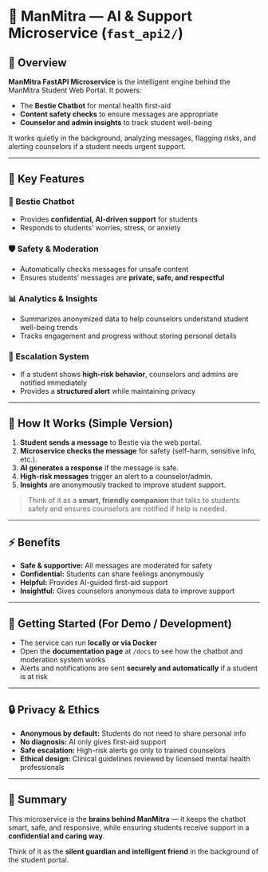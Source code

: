 # 🔮 ManMitra — AI & Support Microservice (`fast_api2/`)

## 📖 Overview
**ManMitra FastAPI Microservice** is the intelligent engine behind the ManMitra Student Web Portal. It powers:

- The **Bestie Chatbot** for mental health first-aid  
- **Content safety checks** to ensure messages are appropriate  
- **Counselor and admin insights** to track student well-being  

It works quietly in the background, analyzing messages, flagging risks, and alerting counselors if a student needs urgent support.

---

## 🚀 Key Features

### 💬 Bestie Chatbot
- Provides **confidential, AI-driven support** for students  
- Responds to students’ worries, stress, or anxiety  

### 🛡️ Safety & Moderation
- Automatically checks messages for unsafe content  
- Ensures students’ messages are **private, safe, and respectful**  

### 📊 Analytics & Insights
- Summarizes anonymized data to help counselors understand student well-being trends  
- Tracks engagement and progress without storing personal details  

### 🔔 Escalation System
- If a student shows **high-risk behavior**, counselors and admins are notified immediately  
- Provides a **structured alert** while maintaining privacy  

---

## 🧩 How It Works (Simple Version)
1. **Student sends a message** to Bestie via the web portal.  
2. **Microservice checks the message** for safety (self-harm, sensitive info, etc.).  
3. **AI generates a response** if the message is safe.  
4. **High-risk messages** trigger an alert to a counselor/admin.  
5. **Insights** are anonymously tracked to improve student support.  

> Think of it as a **smart, friendly companion** that talks to students safely and ensures counselors are notified if help is needed.

---

## ⚡ Benefits

- **Safe & supportive:** All messages are moderated for safety  
- **Confidential:** Students can share feelings anonymously  
- **Helpful:** Provides AI-guided first-aid support  
- **Insightful:** Gives counselors anonymous data to improve support  

---

## 🚀 Getting Started (For Demo / Development)
- The service can run **locally or via Docker**  
- Open the **documentation page** at `/docs` to see how the chatbot and moderation system works  
- Alerts and notifications are sent **securely and automatically** if a student is at risk  

---

## 🔒 Privacy & Ethics
- **Anonymous by default:** Students do not need to share personal info  
- **No diagnosis:** AI only gives first-aid support  
- **Safe escalation:** High-risk alerts go only to trained counselors  
- **Ethical design:** Clinical guidelines reviewed by licensed mental health professionals  

---

## 🌟 Summary
This microservice is the **brains behind ManMitra** — it keeps the chatbot smart, safe, and responsive, while ensuring students receive support in a **confidential and caring way**.  

Think of it as the **silent guardian and intelligent friend** in the background of the student portal.  

